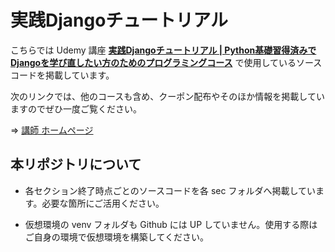 # 実践Djangoチュートリアル


こちらでは Udemy 講座 [**実践Djangoチュートリアル | Python基礎習得済みでDjangoを学び直したい方のためのプログラミングコース**](https://www.udemy.com/course/tutorial-django/?referralCode=AA58F0C79CBE92570107) で使用しているソースコードを掲載しています。

次のリンクでは、他のコースも含め、クーポン配布やそのほか情報を掲載していますのでぜひ一度ご覧ください。

=> [講師 ホームページ](https://takux.one)

## 本リポジトリについて

- 各セクション終了時点ごとのソースコードを各 sec フォルダへ掲載しています。必要な箇所にご活用ください。

- 仮想環境の venv フォルダも Github には UP していません。使用する際はご自身の環境で仮想環境を構築してください。
